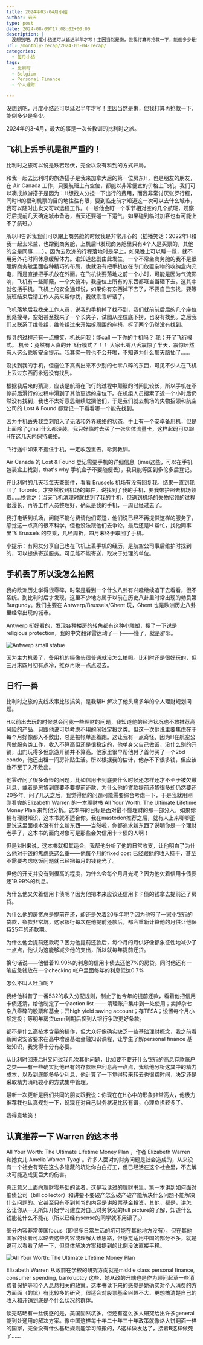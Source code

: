 ```yaml
---
title: 2024年03-04月小结
author: 云五
type: post
date: 2024-08-09T17:08:02+00:00
description: |
  没想到吧，月度小结还可以延迟半年才写！主因当然是懒，但我打算再抢救一下，能倒多少是多少。
url: /monthly-recap/2024-03-04-recap/
categories:
  - 每月小结
tags:
  - 比利时
  - Belgium
  - Personal Finance
  - 个人理财

---
```


没想到吧，月度小结还可以延迟半年才写！主因当然是懒，但我打算再抢救一下，能倒多少是多少。

2024年的3-4月，最大的事是一次长教训的比利时之旅。


## 飞机上丢手机是很严重的！

比利时之旅可以说是跌宕起伏，完全以没有料到的方式开局。

和我一起去比利时的旅游搭子是我来加拿大后的第一位房东H，也是朋友的朋友，在 Air Canada 工作，只要航班上有空位，都能以非常便宜的价格上飞机。我们可以凑成旅游搭子是因为：H想找人分担一下出行的费用，而我非常讨厌张罗行程，同时H的福利机票的目的地往往有限，要到临走前才知道这一次可以去什么城市，我可以随时出发又可以远程工作。（一般他会盯一个季节相对空的几个航班，观察好后提前几天确定城市备选，当天还要碰一下运气，如果碰到临时加客也有可能上不了航班。）

所以H告诉我我们可以蹭上商务舱的时候我是非常开心的（插播笑话：2022年H和我一起去米兰，也蹭到商务舱，上机后H发现商务舱里只有4个人是买票的，其他的全是同事……）。因为去欧洲的行程落地时是早上，如果晚上可以睡一觉，就不用另外花时间休息缓解体力。谁知道悲剧由此发生，一个不常坐商务舱的我不是很理解商务舱里面各种精巧的布局，也就没有把手机放在专门放置杂物的收纳盒内充电，而是直接把手机放在外面。在飞机快要落地之前一个小时，可能是因为气流影响，飞机有一些颠簸，一个大俯冲，我座位上所有的东西都哐当当砸下去。这其中就包括手机。飞机上的安全通知说，如果你有东西掉下去了，不要自己去找，要等航班结束后请工作人员来帮你找，我就乖乖听话了。

飞机落地后我找来工作人员，说我的手机掉了找不到，我们就前前后后的几个座位到处搜寻，空姐甚至找来了一个长夹子，试图从座位底下捞，也没有找到。之后我们又联系了维修组，维修组过来开始拆周围的座椅，拆了两个仍然没有找到。

搜寻的过程还有一点搞笑，机长问我：能call 一下你的手机吗？
我：开了飞行模式。
机长：竟然有人真的开飞行模式？！！
大家七嘴八舌震惊了半天，震惊居然有人这么乖听安全提示。我其实一般也不会开啦，不知道为什么那天脑抽了……

没找到我的手机，但座位下真掏出来不少别的七零八碎的东西，可见不少人在飞机上丢过东西而永远没有找到。

根据我后来的猜测，应该是航班在飞行的过程中颠簸的时间比较长，所以手机在不停前后滑行的过程中滑到了其他更远的座位下。在机组人员搜索了近一个小时后仍然没有找到，我也不太好意思继续耽搁他们，于是我们就去机场的失物招领和航空公司的 Lost & Found 都登记一下看看哪一个能先找到。

因为手机丢失我立刻陷入了无法和外界联络的状态，手上有一个安卓备用机，但是上面除了gmail什么都没装。我只好临时去买了一张实体流量卡，这样起码可以跟H在这几天内保持联络。

飞行途中如果不握住手机，一定收包里去，珍贵教训。

Air Canada 的 Lost & Found 登记需要手机的详细信息（imei这些，可以在手机包装盒上找到，that's why 手机盒子不要随便丢），我只能等回到多伦多后登记。

在比利时的几天我每天查邮件，看看 Brussels 机场有没有回复我。结果一直到我回了 Toronto，才突然收到机场的邮件，说找到了我的手机，要我带护照去机场领取……换言之：当天飞机清理时就找到了我的手机，但送到机场的失物招领的过程很漫长，再等工作人员整理好、确认是我的手机，一周已经过去了。

我打电话到机场，问能不能付费请他们寄送，他们说已经不再提供这样的服务了，感觉这一点真的很不科学，但也没法跟他们去争论。最后还是H 帮忙，找他同事里飞 Brussels 的空乘，几经周折，四月末终于取回了手机。

小提示：有网友分享自己也在飞机上丢手机的经历，是航空公司事后维护时找到的，可以提供寄送服务。可见能不能寄送，取决于处理的单位。


## 手机丢了所以没怎么拍照

我的欧洲历史学得很零碎，时常是看到一个什么八卦有兴趣继续追下去看看，很不系统。到比利时后才发现，这里不少地方属于以前在历史八卦里时常出现的勃艮第 Burgundy。我们主要在 Antwerp/Brussels/Ghent 玩，Ghent 也是欧洲历史八卦里经常出现的城市。

Antwerp 挺好看的，发现各种楼房的转角都有这种小雕塑，搜了一下说是religious protection，我的中文翻译雷达动了一下——懂了，就是辟邪。

![Antwerp small statue](https://media.go5.dev/go5media/media_attachments/files/112/195/501/532/346/888/original/74304a501e572580.jpg)

因为主力机丢了，备用机的摄像头很普通就没怎么拍照。比利时还是很好玩的，但三月末四月初有点冷，推荐再晚一点点过去。


## 日行一善

比利时之旅的支线故事比较搞笑，是我帮H 解决了他头痛多年的个人理财规划问题。

H以前出去玩的时候总会问我一些理财的问题，我知道他的经济状况也不敢推荐高风险的产品，只跟他说可以考虑不用的闲钱定投之类。但这一次他说主要焦虑在于每个月好像都入不敷出，总是被帐单追着跑。这让我有一点奇怪，因为H在航空公司做服务类工作，收入不算高但还是很稳定的，他单身又自己做饭，没什么别的开销，出门玩得多但旅游开销并不算高。他家里很早帮他付了首付买了一个2bd condo，他还出租一间房补贴生活。所以根据我的估计，他存不下很多钱，但应该也不至于入不敷出。

他零碎问了很多奇怪的问题，比如信用卡到底要什么时候还怎样还才不至于被欠缴利息，或者是房贷到底要不要提前还款，为什么他的贷款提前还贷很多却仍然要还20多年。问了几天之后，我觉得他的问题可能需要综合考虑一下，于是我就用刚刚看完的Elizabeth Warren 的一本理财书 All Your Worth: The Ultimate Lifetime Money Plan 来帮他分析。这本书的目标是面对最不懂理财的那一部分人，如果你稍有理财知识，这本书就不适合你。我在mastodon推荐之后，就有人上来唧唧歪歪说这里面根本没有什么新东西——当然啦，你都追求新东西了说明你是一个理财老手了，这本书的面向对象可是那些会欠信用卡卡债的人啊！

但是对H来说，这本书就极其适合。我帮他分析了他的日常收支，让他明白了为什么他对于钱的焦虑感这么重——他每个月的fixed cost 已经跟他的收入持平，甚至不需要考虑吃饭问题就已经把每月的钱花光了。

但他的开支并没有到很高的程度，为什么会每个月月光呢？因为他欠着信用卡债要还19.99%的利息。

为什么他又欠着信用卡债呢？因为他把本来应该还信用卡卡债的钱拿去提前还了房贷。

为什么他的房贷总是提前在还，却还是欠着20多年呢？因为他签了一家小银行的贷款，条款非常坑，这家银行每次在他提前还款后，都会重新计算他的月供让他保持25年的还款期。

为什么他会提前还款呢？因为他提前还款后，每个月的月供好像都象征性地减少了一点点，他认为这能够减少他的支出，所以就每年提前还贷。

换句话说——他借着19.99%的利息的信用卡债去还他7%的房贷。同时他还有一笔应急钱放在一个checking 帐户里面每年的利息低达0.7%

怎么不叫人吐血呢？

我给他科普了一番532的收入分配规则，制止了他今年的提前还款，看着他把信用卡债还清，给他制定了一个action list —— 清理账户集中到一处使用；卖掉杂七杂八零碎的股票和基金；开high yield saving account；存TFSA；设置每个月小额定投；等明年房贷term到期后换到大银行争取更好条款。

都不是什么高技术含量的操作，但大众好像确实缺乏一些基础理财概念，我之前看新闻说安省要求在高中增设基础金融知识课程，让学生了解personal finance 基础知识，我觉得十分有必要。

从比利时回来后H又问过我几次其他问题，比如要不要开什么银行的高息存款账户之类——有一些确实比他已有的存款账户利息高一点点，我给他分析这其中的精力成本，以及到底能多多少利息，他计算了一下觉得转来转去也很费时间，决定还是采取精力消耗较小的方式集中管理。

最新一次更新是我们共同的朋友跟我说：你现在在H心中的形象非常高大，他极力推荐我也认真规划一下，说现在对自己财务状况比较有谱，心理负担轻多了。

我得意地笑！

## 认真推荐一下 Warren 的这本书

All Your Worth: The Ultimate Lifetime Money Plan ，作者 Elizabeth Warren 和她女儿 Amelia Warren Tyagi 。许多人面对的财务问题是社会造成的，从来没有一个社会有现在这么多隐藏的坑让你白白打工，但已经活在这个社会里，不去解决可能造成更巨大的伤害。

真正意义上面向理财零基础的读者，这是我读过的理财书里，第一本讲到如何面对催债公司（bill collector）和讲要不要破产怎么破产破产能解决什么问题不能解决什么问题的。它甚至只有不到10%的内容是讲股票基金投资，其他，都是，讲怎么让你从一无所知开始学习建立对自己财务状况的full picture的了解，知道什么钱能花什么不能花（所以已经有sense的同学就不用读了。）

部分内容非常美国focus（即很多日常生活的坑可能在其他地方没有），但在其他国家的读者可以略去这些内容或理解大致思路，但感觉适用中国的部分不多，就是说可以看看了解一下，但具体解决方案和提到的比例没法直接平移。

![All Your Worth: The Ultimate Lifetime Money Plan](https://media.go5.dev/go5media/media_attachments/files/112/212/342/909/086/073/original/fe6651366bc50532.jpg)


Elizabeth Warren 从政前在学校的研究方向就是middle class personal finance, consumer spending, bankruptcy 这些，她从政的开端也是作为顾问起草一些消费者保护等和个人息息相关的政策。这本书读下来的感觉是她确实对个人消费的方方面面（的坑）有比较多的研究，很适合对股票基金兴趣不大、更想搞清楚自己的收入和开销到底是个什么状况的群体。

读完略略有一丝伤感的是，美国固然坑多，但还有这么多人研究给出许多general 能到处通用的解决方案。像中国这样每十年二十年三十年政策就像烙大饼翻面一样的国家，完全没有什么基础规则能学习照搬的，A这样做发达了，接着B这样做死了……

